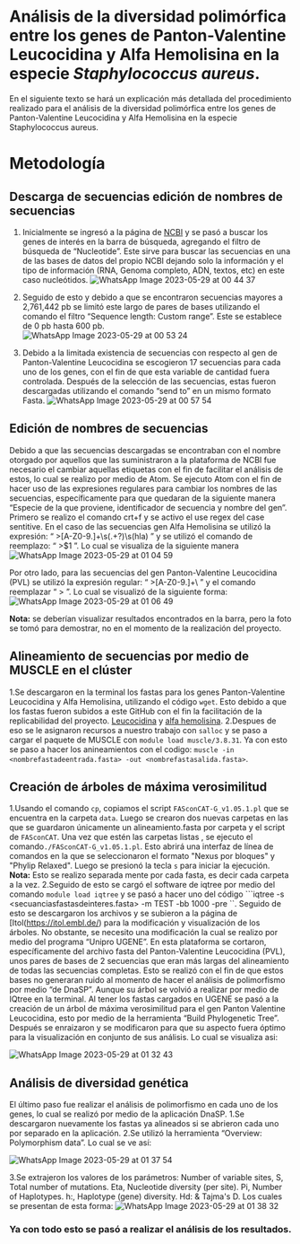 # Análisis de la diversidad polimórfica entre los genes de Panton-Valentine Leucocidina y Alfa Hemolisina en la especie _Staphylococcus aureus_.
En el siguiente texto se hará un explicación más detallada del procedimiento realizado para el análisis de la diversidad polimórfica entre los genes de Panton-Valentine Leucocidina y Alfa Hemolisina en la especie Staphylococcus aureus.

# Metodología 

## Descarga de secuencias edición de nombres de secuencias

1. Inicialmente se ingresó a la página de [NCBI](https://www.ncbi.nlm.nih.gov/)  y se pasó a buscar los genes de interés en la barra de búsqueda, agregando el filtro de búsqueda de “Nucleotide”. Este sirve para buscar las secuencias en una de las bases de datos del propio NCBI dejando solo la información y el tipo de información (RNA, Genoma completo, ADN, textos,  etc)  en este caso nucleótidos. 
![WhatsApp Image 2023-05-29 at 00 44 37](https://github.com/Arturitomarin/bioinformatica_clase_gitclass/assets/130739862/87311b4b-524b-4da1-9fd7-d5b8e7949423)

2. Seguido de esto y debido a que se encontraron secuencias mayores a 2,761,442 pb se limitó este largo de pares de bases utilizando el comando el filtro “Sequence length: Custom range”. Este se establece de 0 pb hasta 600 pb.  
![WhatsApp Image 2023-05-29 at 00 53 24](https://github.com/Arturitomarin/bioinformatica_clase_gitclass/assets/130739862/6c89ab73-85a1-4683-90a3-d8542416f386)

3. Debido a la limitada existencia de secuencias con respecto al gen de Panton-Valentine Leucocidina se escogieron 17 secuencias para cada uno de los genes, con el fin de que esta variable de cantidad  fuera controlada.  Después de la selección de las secuencias, estas fueron descargadas utilizando el comando “send to” en un mismo formato Fasta. 
![WhatsApp Image 2023-05-29 at 00 57 54](https://github.com/Arturitomarin/bioinformatica_clase_gitclass/assets/130739862/1ad7d6a7-aef6-45ee-b8f1-59f43ccea9fe)

## Edición de nombres de secuencias

Debido a que las secuencias descargadas se encontraban con el nombre otorgado por aquellos que las suministraron a la plataforma de NCBI fue necesario el cambiar aquellas etiquetas con el fin de facilitar el análisis de estos, lo cual se realizo por medio de Atom. Se ejecuto Atom con el fin de hacer uso de las expresiones regulares para cambiar los nombres de las secuencias, específicamente para que quedaran de la siguiente manera “Especie de la que proviene, identificador de secuencia y nombre del gen”. Primero se realizo el comando crt+f y se activo el use regex del case sentitive. En el caso de las secuencias gen Alfa Hemolisina se utilizó la expresión: “  >[A-Z0-9.]+\s(.+?)\s\(hla\)  ”  y se utilizó el comando de reemplazo: “ >$1 ”. Lo cual se visualiza de la siguiente manera 
![WhatsApp Image 2023-05-29 at 01 04 59](https://github.com/Arturitomarin/bioinformatica_clase_gitclass/assets/130739862/2c520617-6513-43f4-8bb6-d1e23c92f36e)

Por otro lado, para las secuencias del gen Panton-Valentine Leucocidina (PVL) se utilizó la expresión regular: “ >[A-Z0-9.]+\  ” y el comando reemplazar “ > ”. Lo cual se visualizó de la siguiente forma: 
![WhatsApp Image 2023-05-29 at 01 06 49](https://github.com/Arturitomarin/bioinformatica_clase_gitclass/assets/130739862/4206013f-0382-4946-8636-b2c1c523493d)

**Nota:** se deberían visualizar resultados encontrados en la barra, pero la foto se tomó para demostrar, no en el momento de la realización del proyecto. 
## Alineamiento de secuencias por medio de MUSCLE en el clúster
1.Se descargaron en la terminal los fastas para los genes Panton-Valentine Leucocidina y Alfa Hemolisina, utilizando el código ```wget```. Esto debido a que los fastas fueron subidos a este GitHub con el fin la facilitación de la replicabilidad del proyecto. [Leucocidina](https://raw.githubusercontent.com/Arturitomarin/bioinformatica_clase_gitclass/main/PVLTERMINAlUGEN.fasta) y [alfa hemolisina](https://raw.githubusercontent.com/Arturitomarin/bioinformatica_clase_gitclass/main/alfaTERMINAL.fasta). 
2.Despues de eso se le  asignaron recursos a nuestro trabajo con ```salloc``` y se paso a cargar el paquete de MUSCLE con ```module load muscle/3.8.31```. Ya con esto se paso a hacer los anineamientos con el codigo: ```muscle -in <nombrefastadeentrada.fasta> -out <nombrefastasalida.fasta>```. 
## Creación de árboles de máxima verosimilitud  
1.Usando el comando ```cp```, copiamos el script ```FASconCAT-G_v1.05.1.pl``` que se encuentra en la carpeta ```data```. Luego se crearon dos nuevas carpetas en las que se guardaron únicamente un  alineamiento.fasta  por carpeta y el script de ```FASconCAT```. Una vez que estén las carpetas listas , se  ejecuto el comando```./FASconCAT-G_v1.05.1.pl```. Esto abrirá una interfaz de línea de comandos en la que se seleccionaron  el formato "Nexus por bloques" y "Phylip Relaxed". Luego se presionó la tecla ```s``` para iniciar la ejecución. 
**Nota:** Esto se realizo separada mente por cada fasta, es decir cada carpeta a la vez. 
2.Seguido de esto se cargó el software de iqtree por medio del comando ```module load iqtree``` y se pasó a hacer uno del código ```iqtree -s <secuanciasfastasdeinteres.fasta> -m TEST -bb 1000 -pre <nombresqconlosquequieroquesalganlosarchivos>``. Seguido de esto se descargaron los archivos y se subieron a la página de [Itol(https://itol.embl.de/) para la modificación y visualización de los árboles. 
No obstante, se necesito una modificación la cual se realizo por medio del programa “Unipro UGENE”. En esta plataforma se cortaron, específicamente del archivo fasta del Panton-Valentine Leucocidina (PVL), unos pares de bases de 2 secuencias que eran más largas del alineamiento de todas las secuencias completas. Esto se realizó con el fin de que estos bases no generaran ruido al momento de hacer el análisis de polimorfismo por medio “de DnaSP”.  Aunque su árbol se volvió a realizar por medio de IQtree en la terminal. Al tener los fastas cargados en UGENE se pasó a la creación de un árbol de máxima verosimilitud para el gen Panton Valentine Leucocidina, esto por medio de la herramienta “Build Phylogenetic Tree”. Después se enraizaron y se modificaron para que su aspecto fuera óptimo para la visualización en conjunto de sus análisis. Lo cual se visualiza asi: 

![WhatsApp Image 2023-05-29 at 01 32 43](https://github.com/Arturitomarin/bioinformatica_clase_gitclass/assets/130739862/6f256883-f751-443c-8bd5-7b2201a62a37)
## Análisis de diversidad genética  
El último paso fue realizar el análisis de polimorfismo en cada uno de los genes, lo cual se realizó por medio de la aplicación DnaSP. 
1.Se descargaron nuevamente los fastas ya alineados si se abrieron cada uno por separado en la aplicación. 
2.Se utilizó la herramienta “Overview: Polymorphism data”. Lo cual se ve así: 

![WhatsApp Image 2023-05-29 at 01 37 54](https://github.com/Arturitomarin/bioinformatica_clase_gitclass/assets/130739862/88a1b065-d4fd-45b6-9334-a29761ea79e7)

3.Se extrajeron los valores de los parámetros: Number of variable sites, S, Total number of mutations. Eta, Nucleotide diversity (per site). Pi,  Number of Haplotypes. h:, Haplotype (gene) diversity. Hd: & Tajma's D. Los cuales se presentan de esta forma: 
![WhatsApp Image 2023-05-29 at 01 38 32](https://github.com/Arturitomarin/bioinformatica_clase_gitclass/assets/130739862/26385312-042e-4537-a659-6e1b70ce73bd)

### Ya con todo esto se pasó a realizar el análisis de los resultados.

